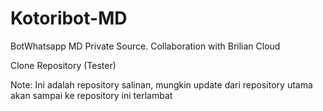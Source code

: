# Kotoribot-MD
BotWhatsapp MD Private Source. Collaboration with Brilian Cloud

Clone Repository (Tester)

Note: Ini adalah repository salinan, mungkin update dari repository utama akan sampai ke repository ini terlambat 

